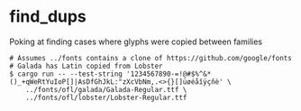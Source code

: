 # find_dups
Poking at finding cases where glyphs were copied between families

```shell
# Assumes ../fonts contains a clone of https://github.com/google/fonts
# Galada has Latin copied from Lobster
$ cargo run -- --test-string '1234567890-=!@#$%^&*()_+qWeRtYuIoP[]|AsDfGhJkL:"zXcVbNm,.<>{}[]üøéåîÿçñè' \
    ../fonts/ofl/galada/Galada-Regular.ttf \
    ../fonts/ofl/lobster/Lobster-Regular.ttf
```